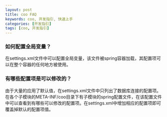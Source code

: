 ```yaml
---
layout: post
title: coo FAQ
keywords: coo, 开发指引, 快速上手
categories: [开发指引]
tags: [coo, 开发指引]
---
```

### 如何配置全局变量？
在settings.xml文件中可以配置全局变量，该文件被spring容器加载，其配置项可以在整个容器的任何地方被使用。

### 有哪些配置项是可以修改的？
由于大量的应用了默认值，在settings.xml文件中只列出了数据库连接的配置项。在各个子模块的META-INF/coo目录下有子模块的spring配置文件，在该配置文件中可以查看到有哪些可以修改的配置项。在settings.xml中增加相应的配置项即可覆盖掉默认的配置项值。